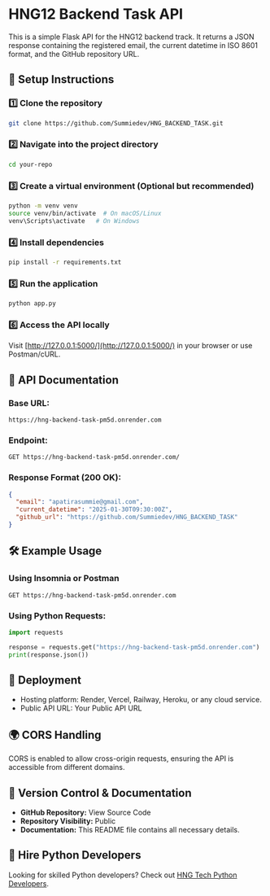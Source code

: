 # HNG12 Backend Task API

This is a simple Flask API for the HNG12 backend track. It returns a JSON response containing the registered email, the current datetime in ISO 8601 format, and the GitHub repository URL.

## 🚀 Setup Instructions

### 1️⃣ Clone the repository
```bash
git clone https://github.com/Summiedev/HNG_BACKEND_TASK.git
```

### 2️⃣ Navigate into the project directory
```bash
cd your-repo
```

### 3️⃣ Create a virtual environment (Optional but recommended)
```bash
python -m venv venv
source venv/bin/activate  # On macOS/Linux
venv\Scripts\activate   # On Windows
```

### 4️⃣ Install dependencies
```bash
pip install -r requirements.txt
```

### 5️⃣ Run the application
```bash
python app.py
```

### 6️⃣ Access the API locally
Visit [http://127.0.0.1:5000/](http://127.0.0.1:5000/) in your browser or use Postman/cURL.

## 📌 API Documentation

### Base URL:
```
https://hng-backend-task-pm5d.onrender.com
```

### Endpoint:
```
GET https://hng-backend-task-pm5d.onrender.com/
```

### Response Format (200 OK):
```json
{
  "email": "apatirasummie@gmail.com",
  "current_datetime": "2025-01-30T09:30:00Z",
  "github_url": "https://github.com/Summiedev/HNG_BACKEND_TASK"
}
```

## 🛠 Example Usage

### Using Insomnia or Postman
```
GET https://hng-backend-task-pm5d.onrender.com
```

### Using Python Requests:
```python
import requests

response = requests.get("https://hng-backend-task-pm5d.onrender.com")
print(response.json())
```

## 📌 Deployment

- Hosting platform: Render, Vercel, Railway, Heroku, or any cloud service.
- Public API URL: Your Public API URL

## 🌍 CORS Handling

CORS is enabled to allow cross-origin requests, ensuring the API is accessible from different domains.

## 📌 Version Control & Documentation

- **GitHub Repository:** View Source Code
- **Repository Visibility:** Public
- **Documentation:** This README file contains all necessary details.

## 🔗 Hire Python Developers
Looking for skilled Python developers? Check out [HNG Tech Python Developers](https://hng.tech/hire/python-developers).
